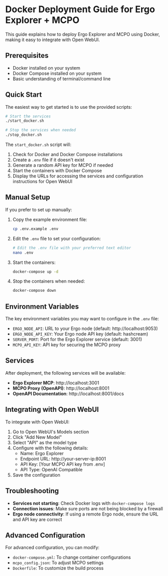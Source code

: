 # Docker Deployment Guide for Ergo Explorer + MCPO

This guide explains how to deploy Ergo Explorer and MCPO using Docker, making it easy to integrate with Open WebUI.

## Prerequisites

- Docker installed on your system
- Docker Compose installed on your system
- Basic understanding of terminal/command line

## Quick Start

The easiest way to get started is to use the provided scripts:

```bash
# Start the services
./start_docker.sh

# Stop the services when needed
./stop_docker.sh
```

The `start_docker.sh` script will:
1. Check for Docker and Docker Compose installations
2. Create a `.env` file if it doesn't exist
3. Generate a random API key for MCPO if needed
4. Start the containers with Docker Compose
5. Display the URLs for accessing the services and configuration instructions for Open WebUI

## Manual Setup

If you prefer to set up manually:

1. Copy the example environment file:
   ```bash
   cp .env.example .env
   ```

2. Edit the `.env` file to set your configuration:
   ```bash
   # Edit the .env file with your preferred text editor
   nano .env
   ```

3. Start the containers:
   ```bash
   docker-compose up -d
   ```

4. Stop the containers when needed:
   ```bash
   docker-compose down
   ```

## Environment Variables

The key environment variables you may want to configure in the `.env` file:

- `ERGO_NODE_API`: URL to your Ergo node (default: http://localhost:9053)
- `ERGO_NODE_API_KEY`: Your Ergo node API key (default: hashcream)
- `SERVER_PORT`: Port for the Ergo Explorer service (default: 3001)
- `MCPO_API_KEY`: API key for securing the MCPO proxy

## Services

After deployment, the following services will be available:

- **Ergo Explorer MCP**: http://localhost:3001
- **MCPO Proxy (OpenAPI)**: http://localhost:8001
- **OpenAPI Documentation**: http://localhost:8001/docs

## Integrating with Open WebUI

To integrate with Open WebUI:

1. Go to Open WebUI's Models section
2. Click "Add New Model"
3. Select "API" as the model type
4. Configure with the following details:
   - Name: Ergo Explorer
   - Endpoint URL: http://your-server-ip:8001
   - API Key: [Your MCPO API key from .env]
   - API Type: OpenAI Compatible
5. Save the configuration

## Troubleshooting

- **Services not starting**: Check Docker logs with `docker-compose logs`
- **Connection issues**: Make sure ports are not being blocked by a firewall
- **Ergo node connectivity**: If using a remote Ergo node, ensure the URL and API key are correct

## Advanced Configuration

For advanced configuration, you can modify:

- `docker-compose.yml`: To change container configurations
- `mcpo_config.json`: To adjust MCPO settings
- `Dockerfile`: To customize the build process 